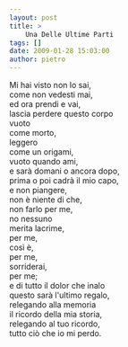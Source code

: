 ```yaml
---
layout: post
title: >
    Una Delle Ultime Parti
tags: []
date: 2009-01-28 15:03:00
author: pietro
---
```

Mi hai visto non lo sai,<br/>come non vedesti mai,<br/>ed ora prendi e vai,<br/>lascia perdere questo corpo<br/>vuoto<br/>come morto,<br/>leggero<br/>come un origami,<br/>vuoto quando ami,<br/>e sarà domani o ancora dopo,<br/>prima o poi cadrà il mio capo,<br/>e non piangere,<br/>non è niente di che,<br/>non farlo per me,<br/>no nessuno<br/>merita lacrime,<br/>per me,<br/>così è,<br/>per me,<br/>sorriderai,<br/>per me;<br/>e di tutto il dolor che inalo<br/>questo sarà l'ultimo regalo,<br/>relegando alla memoria<br/>il ricordo della mia storia,<br/>relegando al tuo ricordo,<br/>tutto ciò che io mi perdo.
